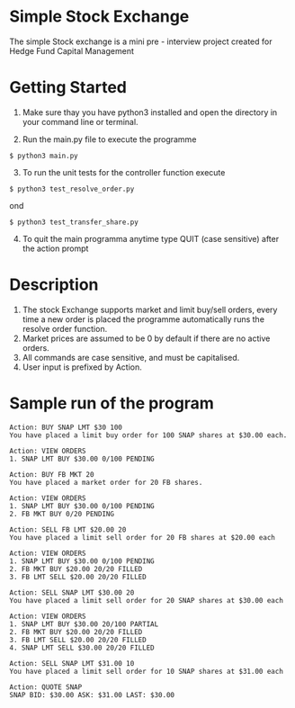 # Simple Stock Exchange 
The simple Stock exchange is a mini pre - interview project created for Hedge Fund Capital Management

# Getting Started 

1. Make sure thay you have python3 installed and open the directory in your command line or terminal.

2. Run the main.py file to execute the programme 

```
$ python3 main.py
```
3. To run the unit tests for the controller function execute 

```
$ python3 test_resolve_order.py
```

ond

```
$ python3 test_transfer_share.py
```

4. To quit the main programma anytime type QUIT (case sensitive) after the action prompt

# Description 
1. The stock Exchange supports market and limit buy/sell orders, every time a new order is placed the programme automatically runs the resolve order function.
2. Market prices are assumed to be 0 by default if there are no active orders. 
3. All commands are case sensitive, and must be capitalised.
4. User input is prefixed by Action. 

# Sample run of the program

```
Action: BUY SNAP LMT $30 100
You have placed a limit buy order for 100 SNAP shares at $30.00 each.

Action: VIEW ORDERS
1. SNAP LMT BUY $30.00 0/100 PENDING

Action: BUY FB MKT 20
You have placed a market order for 20 FB shares.

Action: VIEW ORDERS
1. SNAP LMT BUY $30.00 0/100 PENDING
2. FB MKT BUY 0/20 PENDING

Action: SELL FB LMT $20.00 20
You have placed a limit sell order for 20 FB shares at $20.00 each

Action: VIEW ORDERS
1. SNAP LMT BUY $30.00 0/100 PENDING
2. FB MKT BUY $20.00 20/20 FILLED
3. FB LMT SELL $20.00 20/20 FILLED

Action: SELL SNAP LMT $30.00 20
You have placed a limit sell order for 20 SNAP shares at $30.00 each

Action: VIEW ORDERS
1. SNAP LMT BUY $30.00 20/100 PARTIAL
2. FB MKT BUY $20.00 20/20 FILLED
3. FB LMT SELL $20.00 20/20 FILLED
4. SNAP LMT SELL $30.00 20/20 FILLED

Action: SELL SNAP LMT $31.00 10
You have placed a limit sell order for 10 SNAP shares at $31.00 each

Action: QUOTE SNAP
SNAP BID: $30.00 ASK: $31.00 LAST: $30.00
```
